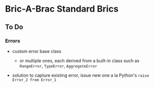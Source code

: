 
# Bric-A-Brac Standard Brics


## To Do

### Errors

* custom error base class
  * or multiple ones, each derived from a built-in class such as `RangeError`, `TypeError`, `AggregateError`

* solution to capture existing error, issue new one a la Python's `raise Error_2 from Error_1`



